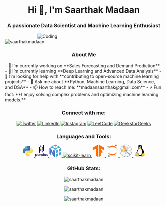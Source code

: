 <h1 align="center">Hi 👋, I'm Saarthak Madaan</h1>
<h3 align="center">A passionate Data Scientist and Machine Learning Enthusiast</h3>

<img align="right" alt="Coding" width="400" src="https://camo.githubusercontent.com/19db51af5f90f1b152bc0b9078f5fe97053955be5074f03f17019c70345bdcdb/68747470733a2f2f6d69726f2e6d656469756d2e636f6d2f6d61782f313336302f302a37513379765349765f7430696f4a2d5a2e676966">

<p align="left">
  <img src="https://komarev.com/ghpvc/?username=saarthakmadaan&label=Profile%20views&color=0e75b6&style=flat" alt="saarthakmadaan" />
</p>

<h3 align="center">About Me</h3>
- 🔭 I’m currently working on **Sales Forecasting and Demand Prediction**
- 🌱 I’m currently learning **Deep Learning and Advanced Data Analysis**
- 🤝 I’m looking for help with **contributing to open-source machine learning projects**
- 💬 Ask me about **Python, Machine Learning, Data Science, and DSA**
- 📫 How to reach me: **madaansaarthak@gmail.com**
- ⚡ Fun fact: **I enjoy solving complex problems and optimizing machine learning models.**

<h3 align="center">Connect with me:</h3>
<p align="center">
  <a href="https://twitter.com/saarthakmadaan" target="blank"><img src="https://img.shields.io/twitter/follow/saarthakmadaan?logo=twitter&style=for-the-badge" alt="Twitter" /></a>
  <a href="https://linkedin.com/in/saarthakmadaan" target="blank"><img src="https://img.shields.io/badge/LinkedIn-saarthakmadaan-blue" alt="LinkedIn" /></a>
  <a href="https://instagram.com/saarthakmadaan" target="blank"><img src="https://img.shields.io/badge/Instagram-saarthakmadaan-pink" alt="Instagram" /></a>
  <a href="https://www.leetcode.com/saarthakmadaan" target="blank"><img src="https://img.shields.io/badge/LeetCode-saarthakmadaan-orange" alt="LeetCode" /></a>
  <a href="https://auth.geeksforgeeks.org/user/saarthakmadaan/" target="blank"><img src="https://img.shields.io/badge/GeeksforGeeks-saarthakmadaan-green" alt="GeeksforGeeks" /></a>
</p>

<h3 align="center">Languages and Tools:</h3>
<p align="center">
  <a href="https://www.python.org" target="_blank" rel="noreferrer"> <img src="https://raw.githubusercontent.com/devicons/devicon/master/icons/python/python-original.svg" alt="python" width="40" height="40"/> </a> 
  <a href="https://pandas.pydata.org/" target="_blank" rel="noreferrer"> <img src="https://raw.githubusercontent.com/devicons/devicon/master/icons/pandas/pandas-original-wordmark.svg" alt="pandas" width="40" height="40"/> </a> 
  <a href="https://numpy.org/" target="_blank" rel="noreferrer"> <img src="https://raw.githubusercontent.com/devicons/devicon/master/icons/numpy/numpy-original.svg" alt="numpy" width="40" height="40"/> </a> 
  <a href="https://scikit-learn.org/" target="_blank" rel="noreferrer"> <img src="https://raw.githubusercontent.com/devicons/devicon/master/icons/scikit-learn/scikit-learn-original.svg" alt="scikit-learn" width="40" height="40"/> </a> 
  <a href="https://www.tensorflow.org/" target="_blank" rel="noreferrer"> <img src="https://raw.githubusercontent.com/devicons/devicon/master/icons/tensorflow/tensorflow-original.svg" alt="tensorflow" width="40" height="40"/> </a> 
  <a href="https://jupyter.org/" target="_blank" rel="noreferrer"> <img src="https://raw.githubusercontent.com/devicons/devicon/master/icons/jupyter/jupyter-original.svg" alt="jupyter" width="40" height="40"/> </a> 
  <a href="https://matplotlib.org/" target="_blank" rel="noreferrer"> <img src="https://raw.githubusercontent.com/devicons/devicon/master/icons/matplotlib/matplotlib-original.svg" alt="matplotlib" width="40" height="40"/> </a> 
  <a href="https://www.linux.org/" target="_blank" rel="noreferrer"> <img src="https://raw.githubusercontent.com/devicons/devicon/master/icons/linux/linux-original.svg" alt="linux" width="40" height="40"/> </a>
</p>

<h3 align="center">GitHub Stats:</h3>
<p align="center">
  <img src="https://github-readme-stats.vercel.app/api?username=saarthakmadaan&show_icons=true&locale=en" alt="saarthakmadaan" />
</p>

<p align="center">
  <img src="https://github-readme-streak-stats.herokuapp.com/?user=saarthakmadaan&" alt="saarthakmadaan" />
</p>

<p align="center">
  <img src="https://github-readme-stats.vercel.app/api/top-langs?username=saarthakmadaan&show_icons=true&locale=en&layout=compact" alt="saarthakmadaan" />
</p>
